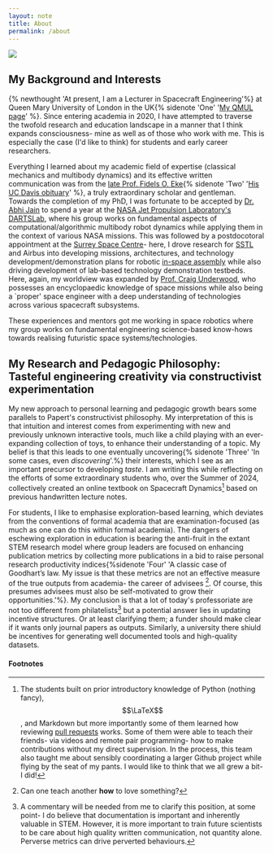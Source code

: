 ```yaml
---
layout: note
title: About
permalink: /about
---
```


<img src="{{ site.baseurl }}/assets/MeAndTilly.jpg"/>

## My Background and Interests
{% newthought 'At present, I am a Lecturer in Spacecraft Engineering'%} at Queen Mary University of
London in the UK{% sidenote 'One' '[My QMUL page](https://www.seresearch.qmul.ac.uk/robotics/people/ananjangud/)' %}.
Since entering academia in 2020, I have attempted to traverse the twofold research and education
landscape in a manner that I think expands consciousness- mine as well as of those who
work with me. This is especially the case (I'd like to think) for students and early career
researchers.

Everything I learned about my academic field of expertise (classical mechanics and
multibody dynamics) and its effective written communication was from the
[late Prof. Fidels O. Eke](https://web.archive.org/web/20230127150437/https://mae.ucdavis.edu/news/memoriam-professor-emeritus-fidelis-eke){% sidenote 'Two' '[His UC Davis obituary](https://mae.ucdavis.edu/news/memoriam-professor-emeritus-fidelis-eke)' %},
a truly extraordinary scholar and gentleman. Towards the completion of my PhD, I was fortunate to
be accepted by [Dr. Abhi Jain](https://www-robotics.jpl.nasa.gov/who-we-are/people/abhinandan_jain/)
to spend a year at the [NASA Jet Propulsion Laboratory's DARTSLab](https://dartslab.jpl.nasa.gov),
where his group works on fundamental aspects of computational/algorithmic multibody robot
dynamics while applying them in the context of various NASA missions. This was followed by
a postdocotoral appointment at the [Surrey Space Centre](https://www.surrey.ac.uk/surrey-space-centre)-
here, I drove research for [SSTL](https://www.sstl.co.uk) and Airbus into developing missions,
architectures, and technology development/demonstration plans for robotic
[in-space assembly](http://angadhn.com/publication/2023-06-01-towards-robotic-on-orbit-assembly) while also
driving development of lab-based technology demonstration testbeds. Here, again, my worldview
was expanded by [Prof. Craig Underwood](https://www.surrey.ac.uk/people/craig-underwood),
who possesses an encyclopaedic knowledge of space missions while also being a `proper' space engineer with
a deep understanding of technologies across various spacecraft subsystems.

These experiences and mentors
got me working in space robotics where my group works on fundamental engineering science-based know-hows
towards realising futuristic space systems/technologies.

## My Research and Pedagogic Philosophy: Tasteful engineering creativity via constructivist experimentation
My new approach to personal learning and pedagogic growth bears some parallels to Papert's
constructivist philosophy. My interpretation of this is that intuition and interest comes from
experimenting with new and previously unknown interactive tools, much like a child playing with an
ever-expanding collection of toys, to enhance their understanding of a topic. My belief is that
this leads to one eventually uncovering{% sidenote 'Three' 'In some cases, even _discovering_'.%} their
interests, which I see as an important precursor to developing _taste_. I am writing this while
reflecting on the efforts of some extraordinary students who, over the Summer of 2024, collectively 
created an online textbook on Spacecraft Dynamics[^a] based on previous handwritten lecture notes.

For students, I like to emphasise exploration-based learning, which deviates from
the conventions of formal academia that are examination-focused (as much as one can do this
within formal academia). The dangers of eschewing exploration in
education is bearing the anti-fruit in the extant STEM research model where group
leaders are focused on enhancing publication metrics
by collecting more publications in a bid to raise personal research productivity indices{%sidenote
'Four' 'A classic case of Goodhart’s law. My issue is that these metrics are not an
effective measure of the true outputs from academia- the career of advisees [^b].
Of course, this presumes advisees must also be self-motivated to grow their opportunities.'%}.
My conclusion is that a lot of today's professoriate are not too different from
philatelists[^c] but a potential answer lies in updating incentive structures. Or at least
clarifying them; a funder should make clear if it wants only journal papers as outputs.
Similarly, a university there shiuld be incentives for generating well documented
tools and high-quality datasets.

#### Footnotes
[^a]: The students built on prior introductory knowledge of Python (nothing fancy), $$\LaTeX$$, and Markdown but more importantly some of them learned how reviewing [pull requests](https://github.com/angadhn/SpacecraftDynamics/pulls) works. Some of them were able to teach their friends- via videos and remote pair programming- how to make contributions without my direct supervision. In the process, this team also taught me about sensibly coordinating a larger Github project while flying by the seat of my pants. I would like to think that we all grew a bit- I did!

[^b]: Can one teach another **how** to love something?

[^c]: A commentary will be needed from me to clarify this position, at some point- I do believe that documentation is important and inherently valuable in STEM. However, it is more important to train future scientists to be care about high quality written communication, not quantity alone. Perverse metrics can drive perverted behaviours.
